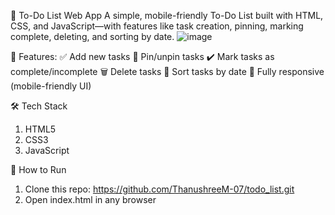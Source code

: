 📝 To-Do List Web App
A simple, mobile-friendly To-Do List built with HTML, CSS, and JavaScript—with features like task creation, pinning, marking complete, deleting, and sorting by date.
![image](https://github.com/user-attachments/assets/97e98f40-5050-41a6-aeff-9c8de9336dcf)

🚀 Features:
✅ Add new tasks
📌 Pin/unpin tasks
✔️ Mark tasks as complete/incomplete
🗑️ Delete tasks
📅 Sort tasks by date
📱 Fully responsive (mobile-friendly UI)

🛠️ Tech Stack
1) HTML5
2) CSS3
3) JavaScript 

🧰 How to Run
1) Clone this repo: https://github.com/ThanushreeM-07/todo_list.git 
2) Open index.html in any browser

